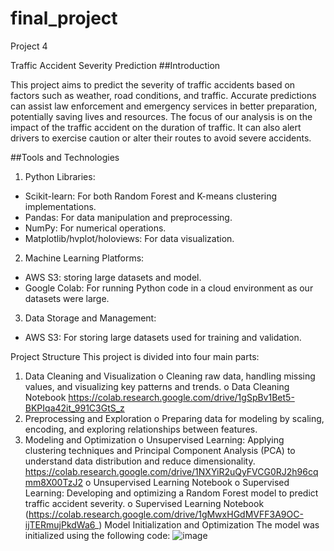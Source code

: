 # final_project
Project 4

Traffic Accident Severity Prediction
##Introduction

This project aims to predict the severity of traffic accidents based on factors such as weather, road conditions, and traffic. Accurate predictions can assist law enforcement and emergency services in better preparation, potentially saving lives and resources. The focus of our analysis is on the impact of the traffic accident on the duration of traffic. It can also alert drivers to exercise caution or alter their routes to avoid severe accidents. 


##Tools and Technologies
1. Python Libraries:

 - Scikit-learn: For both Random Forest and K-means clustering implementations.
 - Pandas: For data manipulation and preprocessing.
 - NumPy: For numerical operations.
 - Matplotlib/hvplot/holoviews: For data visualization.
   
2. Machine Learning Platforms:
- AWS S3: storing large datasets and model.
- Google Colab: For running Python code in a cloud environment as our datasets were large.

  
3. Data Storage and Management:
- AWS S3: For storing large datasets used for training and validation.


Project Structure
This project is divided into four main parts:
1.	Data Cleaning and Visualization
o	Cleaning raw data, handling missing values, and visualizing key patterns and trends.
o	Data Cleaning Notebook
https://colab.research.google.com/drive/1gSpBv1Bet5-BKPIqa42it_991C3GtS_z
3.	Preprocessing and Exploration
o	Preparing data for modeling by scaling, encoding, and exploring relationships between features.
4.	Modeling and Optimization
o	Unsupervised Learning: Applying clustering techniques and Principal Component Analysis (PCA) to understand data distribution and reduce dimensionality.
https://colab.research.google.com/drive/1NXYiR2uQyFVCG0RJ2h96cqmm8X00TzJ2
o	Unsupervised Learning Notebook
o	Supervised Learning: Developing and optimizing a Random Forest model to predict traffic accident severity.
o	Supervised Learning Notebook
(https://colab.research.google.com/drive/1gMwxHGdMVFF3A9OC-ijTERmujPkdWa6_)
Model Initialization and Optimization
The model was initialized using the following code:
![image](https://github.com/user-attachments/assets/9f64f03d-ee74-4de4-9f65-24430f7aa856)
